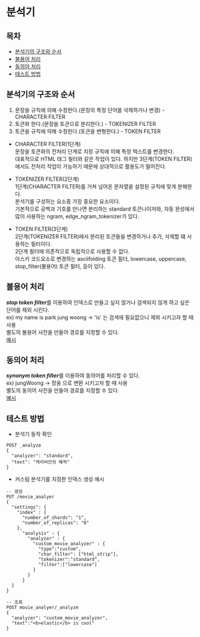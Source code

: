 # 분석기

## 목차
- [분석기의 구조와 순서](#분석기의-구조와-순서)
- [불용어 처리](#불용어-처리)
- [동의어 처리](#동의어-처리)
- [테스트 방법](#테스트-방법)

## 분석기의 구조와 순서
1. 문장을 규칙에 의해 수정한다.(문장의 특정 단어를 삭제하거나 변경) - CHARACTER FILTER
2. 토큰화 한다.(문장을 토큰으로 분리한다.) - TOKENIZER FILTER
3. 토큰을 규칙에 의해 수정한다.(토큰을 변형한다.) - TOKEN FILTER

- CHARACTER FILTER(1단계)\
문장을 토큰화의 전처리 단계로 지정 규칙에 의해 특정 텍스트를 변경한다.\
대표적으로 HTML 태그 필터와 같은 작업이 있다. 하지만 3단계(TOKEN FILTER)에서도 전처리 작업이 가능하기 때문에 상대적으로 활용도가 떨어진다. 

- TOKENIZER FILTER(2단계)\
1단계(CHARACTER FILTER)를 거쳐 넘어온 문자열을 설정된 규칙에 맞게 분해한다.\
분석기를 구성하는 요소중 가장 중요한 요소이다.\
기본적으로 공백과 기호를 만나면 분리하는 standard 토큰나이저와, 자동 완성에서 많이 사용하는 ngram, edge_ngram_tokenizer가 있다.

- TOKEN FILTER(3단계)\
2단계(TOKENIZER FILTER)에서 분리된 토큰들을 변경하거나 추가, 삭제할 떄 사용하는 필터이다.\
2단계 필터에 의존적으로 독립적으로 사용할 수 없다.\
아스키 코드요소로 변경하는 asciifolding 토큰 필더, lowercase, uppercase, stop_filter(불용어) 토큰 필터, 등이 있다.

## 불용어 처리
***stop token filter***를 이용하여 인덱스로 만들고 싶지 않거나 검색되지 않게 하고 싶은 단어를 제외 시킨다.\
ex) my name is park jung woong -> 'is' 는 검색에 필요없으니 제외 시키고자 할 때 사용\
별도의 불용어 사전을 만들어 경로를 지정할 수 있다.\
[예시](https://www.elastic.co/guide/en/elasticsearch/reference/current/analysis-stop-tokenfilter.html#analysis-stop-tokenfilter)

## 동의어 처리
***synonym token filter***를 이용하여 동의어를 처리할 수 있다.\
ex) jungWoong -> 정웅 으로 변환 시키고자 할 때 사용\
별도의 동의어 사전을 만들어 경로를 지정할 수 있다.\
[예시](https://www.elastic.co/guide/en/elasticsearch/reference/current/analysis-synonym-tokenfilter.html)

## 테스트 방법
- 분석기 동작 확인
```http request
POST _analyze
{
  "analyzer": "standard",
  "text": "캐리비안의 해적"
}
```

- 커스텀 분석기를 지정한 인덱스 생성 예시
``` http request
-- 생성
PUT /movie_analyer
{
  "settings": {
    "index" : {
      "number_of_shards": "1",
      "number_of_replicas": "0"
    },
      "analysis" : {
        "analyzer" : {
          "custom_movie_analyzer" : {
            "type":"custom",
            "char_filter": ["html_strip"],
            "tokenizer":"standard",
            "filter":["lowercase"]
          }
        }
      }
  }
}

-- 조회
POST movie_analyer/_analyze
{
  "analyzer": "custom_movie_analyzer", 
  "text":"<b>elastic</b> is cool"
}

```

